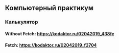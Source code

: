 ## Компьютерный практикум
### Калькулятор

#### Without Fetch: https://kodaktor.ru/02042019_438fe
#### Fetch: https://kodaktor.ru/02042019_f3704
